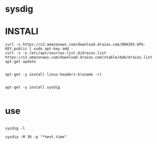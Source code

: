 #  sysdig


# INSTALl

```
curl -s https://s3.amazonaws.com/download.draios.com/DRAIOS-GPG-KEY.public | sudo apt-key add -  
curl -s -o /etc/apt/sources.list.d/draios.list https://s3.amazonaws.com/download.draios.com/stable/deb/draios.list  
apt-get update


```



```
apt-get -y install linux-headers-$(uname -r)


```



```
apt-get -y install sysdig


```




#  use

```

sysdig -l 

sysdia -M 30 -p "*%evt.time"
```


